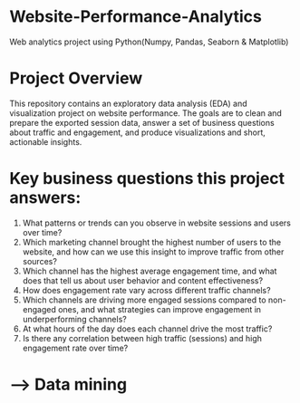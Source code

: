 # Website-Performance-Analytics
Web analytics project using Python(Numpy, Pandas, Seaborn &amp; Matplotlib)
# Project Overview
This repository contains an exploratory data analysis (EDA) and visualization project on website performance. The goals are to clean and prepare the exported session data, answer a set of business questions about traffic and engagement, and produce visualizations and short, actionable insights.

# Key business questions this project answers:
1) What patterns or trends can you observe in website sessions and users over time?
2) Which marketing channel brought the highest number of users to the website, and how can we use this insight to improve traffic from other sources?
3) Which channel has the highest average engagement time, and what does that tell us about user behavior and content effectiveness?
4) How does engagement rate vary across different traffic channels?
5) Which channels are driving more engaged sessions compared to non-engaged ones, and what strategies can improve engagement in underperforming channels?
6) At what hours of the day does each channel drive the most traffic?
7) Is there any correlation between high traffic (sessions) and high engagement rate over time?
# --> Data mining

